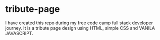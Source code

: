 # tribute-page
I have created this repo during my free code camp full stack developer journey. It is a tribute page design using HTML, simple CSS and VANILA JAVASCRIPT.
